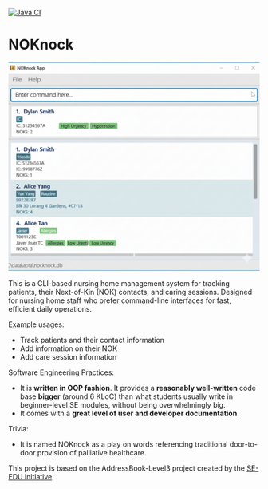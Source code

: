 [![Java CI](https://github.com/AY2526S1-CS2103T-W09-2/tp/actions/workflows/gradle.yml/badge.svg?branch=master)](https://github.com/AY2526S1-CS2103T-W09-2/tp/actions/workflows/gradle.yml)

# NOKnock
![Ui](docs/images/Ui.png)

This is a CLI-based nursing home management system for tracking patients, their Next-of-Kin (NOK) contacts, and caring sessions. Designed for nursing home staff who prefer command-line interfaces for fast, efficient daily operations.

Example usages:
* Track patients and their contact information
* Add information on their NOK
* Add care session information

Software Engineering Practices:
  * It is **written in OOP fashion**. It provides a **reasonably well-written** code base **bigger** (around 6 KLoC) than what students usually write in beginner-level SE modules, without being overwhelmingly big.
  * It comes with a **great level of user and developer documentation**.

Trivia:
* It is named NOKnock as a play on words referencing traditional door-to-door provision of palliative healthcare.

This project is based on the AddressBook-Level3 project created by the [SE-EDU initiative](https://se-education.org).